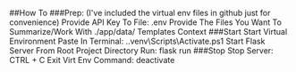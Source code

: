 ##How To
   ###Prep:
        (I've included the virtual env files in github just for convenience)
        Provide API Key To File: .env
        Provide The Files You Want To Summarize/Work With
            ./app/data/
                Templates
                Context
    ###Start
        Start Virtual Environment
            Paste In Terminal: .\.venv\Scripts\Activate.ps1
        Start Flask Server
            From Root Project Directory Run: flask run
    ###Stop
        Stop Server: CTRL + C
        Exit Virt Env Command: deactivate